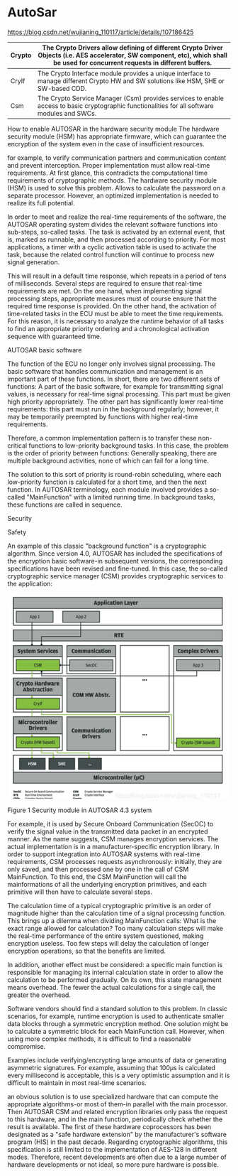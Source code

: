 # AutoSar

https://blog.csdn.net/wujianing_110117/article/details/107186425

|Crypto |The Crypto Drivers allow defining of different Crypto Driver Objects (i.e. AES accelerator, SW component, etc), which shall be used for concurrent requests in different buffers.
------- |-------------
| CryIf |	The Crypto Interface module provides a unique interface to manage different Crypto HW and SW solutions like HSM, SHE or SW-based CDD.
| Csm |	The Crypto Service Manager (Csm) provides services to enable access to basic cryptographic functionalities for all software modules and SWCs.


How to enable AUTOSAR in the hardware security module
The hardware security module (HSM) has appropriate firmware, which can guarantee the encryption of the system even in the case of insufficient resources.



for example, to verify communication partners and communication content and prevent interception. Proper implementation must allow real-time requirements. At first glance, this contradicts the computational time requirements of cryptographic methods. The hardware security module (HSM) is used to solve this problem. Allows to calculate the password on a separate processor. However, an optimized implementation is needed to realize its full potential.

In order to meet and realize the real-time requirements of the software, the AUTOSAR operating system divides the relevant software functions into sub-steps, so-called tasks. The task is activated by an external event, that is, marked as runnable, and then processed according to priority. For most applications, a timer with a cyclic activation table is used to activate the task, because the related control function will continue to process new signal generation. 

This will result in a default time response, which repeats in a period of tens of milliseconds. Several steps are required to ensure that real-time requirements are met. On the one hand, when implementing signal processing steps, appropriate measures must of course ensure that the required time response is provided. On the other hand, the activation of time-related tasks in the ECU must be able to meet the time requirements. For this reason, it is necessary to analyze the runtime behavior of all tasks to find an appropriate priority ordering and a chronological activation sequence with guaranteed time.

AUTOSAR basic software

The function of the ECU no longer only involves signal processing. The basic software that handles communication and management is an important part of these functions.  In short, 
there are two different sets of functions: 
A part of the basic software, for example for transmitting signal values, is necessary for real-time signal processing. This part must be given high priority appropriately. 
The other part has significantly lower real-time requirements: this part must run in the background regularly; however, it may be temporarily preempted by functions with higher real-time requirements.

Therefore, a common implementation pattern is to transfer these non-critical functions to low-priority background tasks. In this case, the problem is the order of priority between functions: Generally speaking, there are multiple background activities, none of which can fail for a long time. 

The solution to this sort of priority is round-robin scheduling, where each low-priority function is calculated for a short time, and then the next function. In AUTOSAR terminology, each module involved provides a so-called "MainFunction" with a limited running time. In background tasks, these functions are called in sequence.

Security

Safety

An example of this classic "background function" is a cryptographic algorithm. Since version 4.0, AUTOSAR has included the specifications of the encryption basic software-in subsequent versions, the corresponding specifications have been revised and fine-tuned. In this case, the so-called cryptographic service manager (CSM) provides cryptographic services to the application: 

 ![basic arcitecture](https://github.com/shivaprasad2394/AutoSar/blob/main/autosar_csm.png)
 
Figure 1 Security module in AUTOSAR 4.3 system

For example, it is used by Secure Onboard Communication (SecOC) to verify the signal value in the transmitted data packet in an encrypted manner. As the name suggests, CSM manages encryption services. The actual implementation is in a manufacturer-specific encryption library. In order to support integration into AUTOSAR systems with real-time requirements, CSM processes requests asynchronously: initially, they are only saved, and then processed one by one in the call of CSM MainFunction. To this end, the CSM MainFunction will call the mainformations of all the underlying encryption primitives, and each primitive will then have to calculate several steps.

The calculation time of a typical cryptographic primitive is an order of magnitude higher than the calculation time of a signal processing function. This brings up a dilemma when dividing MainFunction calls: What is the exact range allowed for calculation? Too many calculation steps will make the real-time performance of the entire system questioned, making encryption useless. Too few steps will delay the calculation of longer encryption operations, so that the benefits are limited.

In addition, another effect must be considered: a specific main function is responsible for managing its internal calculation state in order to allow the calculation to be performed gradually. On its own, this state management means overhead. The fewer the actual calculations for a single call, the greater the overhead.

Software vendors should find a standard solution to this problem. In classic scenarios, for example, runtime encryption is used to authenticate smaller data blocks through a symmetric encryption method. One solution might be to calculate a symmetric block for each MainFunction call. However, when using more complex methods, it is difficult to find a reasonable compromise.

Examples include verifying/encrypting large amounts of data or generating asymmetric signatures. For example, assuming that 100µs is calculated every millisecond is acceptable, this is a very optimistic assumption and it is difficult to maintain in most real-time scenarios.

an obvious solution is to use specialized hardware that can compute the appropriate algorithms-or most of them-in parallel with the main processor. Then AUTOSAR CSM and related encryption libraries only pass the request to this hardware, and in the main function, periodically check whether the result is available. The first of these hardware coprocessors has been designated as a "safe hardware extension" by the manufacturer's software program (HIS) in the past decade. Regarding cryptographic algorithms, this specification is still limited to the implementation of AES-128 in different modes. Therefore, recent developments are often due to a large number of hardware developments or not ideal, so more pure hardware is possible.


